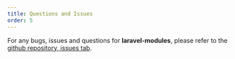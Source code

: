 ```yaml
---
title: Questions and Issues
order: 5
---
```


For any bugs, issues and questions for __laravel-modules__, please refer to the [github repository, issues tab](https://github.com/nWidart/laravel-modules/issues). 

